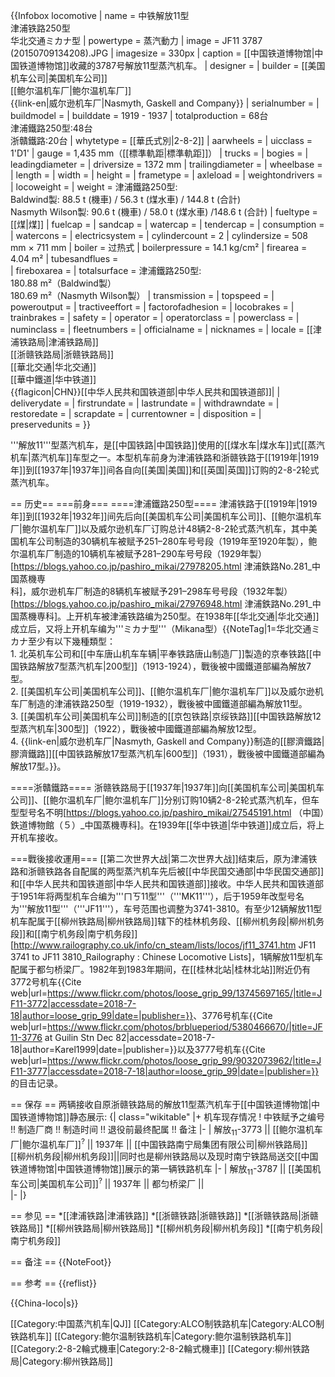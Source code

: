 {{Infobox locomotive
| name             = 中铁解放11型<br>津浦铁路250型<br>华北交通ミカナ型
| powertype        = 蒸汽動力
| image            = JF11 3787 (20150709134208).JPG
| imagesize        = 330px
| caption          = [[中国铁道博物馆|中国铁道博物馆]]收藏的3787号解放11型蒸汽机车。
| designer         = 
| builder          = [[美国机车公司|美国机车公司]]<br>[[鲍尔温机车厂|鲍尔温机车厂]]<br>{{link-en|威尔逊机车厂|Nasmyth, Gaskell and Company}}
| serialnumber     = 
| buildmodel       = 
| builddate        = 1919 - 1937
| totalproduction  = 68台 <br>津浦鐵路250型:48台 <br> 浙贛鐵路:20台
| whytetype        = [[華氏式別|2-8-2]]
| aarwheels        = 
| uicclass         = 1'D1'
| gauge            = 1,435 mm（[[標準軌距|標準軌距]]）
| trucks           = 
| bogies           = 
| leadingdiameter  = 
| driversize       = 1372 mm
| trailingdiameter = 
| wheelbase        = 
| length           = 
| width            = 
| height           = 
| frametype        = 
| axleload         = 
| weightondrivers  = 
| locoweight       =
| weight           = 津浦鐵路250型:<br>Baldwind製: 88.5 t (機車) / 56.3 t (煤水車) / 144.8 t (合計) <br>Nasmyth Wilson製: 90.6 t (機車) / 58.0 t (煤水車) /148.6 t (合計)
| fueltype         = [[煤|煤]]
| fuelcap          = 
| sandcap          = 
| watercap         = 
| tendercap        = 
| consumption      = 
| watercons        = 
| electricsystem   = 
| cylindercount    = 2
| cylindersize     = 508 mm × 711 mm
| boiler           = 过热式
| boilerpressure   = 14.1 kg/cm²
| firearea         = 4.04 m²
| tubesandflues    =  
| fireboxarea      = 
| totalsurface     = 津浦鐵路250型:<br> 180.88 m²（Baldwind製）<br> 180.69 m²（Nasmyth Wilson製）
| transmission     = 
| topspeed         = 
| poweroutput      = 
| tractiveeffort   = 
| factorofadhesion = 
| locobrakes       = 
| trainbrakes      = 
| safety           = 
| operator         = 
| operatorclass    = 
| powerclass       = 
| numinclass       = 
| fleetnumbers     = 
| officialname     = 
| nicknames        = 
| locale           = [[津浦铁路局|津浦铁路局]]<br>[[浙赣铁路局|浙赣铁路局]]<br>[[華北交通|华北交通]]<br>[[華中鐵道|华中铁道]]<br>{{flagicon|CHN}}[[中华人民共和国铁道部|中华人民共和国铁道部]]|
| deliverydate     = 
| firstrundate     = 
| lastrundate      = 
| withdrawndate    = 
| restoredate      = 
| scrapdate        = 
| currentowner     = 
| disposition      = 
| preservedunits   = 
}}

'''解放11'''型蒸汽机车，是[[中国铁路|中国铁路]]使用的[[煤水车|煤水车]]式[[蒸汽机车|蒸汽机车]]车型之一。本型机车前身为津浦铁路和浙赣铁路于[[1919年|1919年]]到[[1937年|1937年]]间各自向[[美国|美国]]和[[英国|英国]]订购的2-8-2轮式蒸汽机车。

== 历史==
===前身===
====津浦鐵路250型====
津浦铁路于[[1919年|1919年]]到[[1932年|1932年]]间先后向[[美国机车公司|美国机车公司]]、[[鲍尔温机车厂|鲍尔温机车厂]]以及威尔逊机车厂订购总计48辆2-8-2轮式蒸汽机车，其中美国机车公司制造的30辆机车被赋予251–280车号号段（1919年至1920年製），鲍尔温机车厂制造的10辆机车被赋予281–290车号号段（1929年製）<ref name=tsinpu1>[https://blogs.yahoo.co.jp/pashiro_mikai/27978205.html 津浦鉄路No.281_中国蒸機専科]</ref>，威尔逊机车厂制造的8辆机车被赋予291–298车号号段（1932年製）<ref name=tsinpu2>[https://blogs.yahoo.co.jp/pashiro_mikai/27976948.html 津浦鉄路No.291_中国蒸機専科]</ref>。上开机车被津浦铁路编为250型。在1938年[[华北交通|华北交通]]成立后，又将上开机车编为'''ミカナ型'''（Mikana型）{{NoteTag|1=华北交通ミカナ至少有以下幾種類型：<br/>1. 北英机车公司和[[中车唐山机车车辆|平奉铁路唐山制造厂]]製造的京奉铁路[[中国铁路解放7型蒸汽机车|200型]]（1913-1924），戰後被中國鐵道部編為解放7型。<br/>2. [[美国机车公司|美国机车公司]]、[[鲍尔温机车厂|鲍尔温机车厂]]以及威尔逊机车厂制造的津浦铁路250型（1919-1932），戰後被中國鐵道部編為解放11型。<br/>3. [[美国机车公司|美国机车公司]]制造的[[京包铁路|京绥铁路]][[中国铁路解放12型蒸汽机车|300型]]（1922），戰後被中國鐵道部編為解放12型。<br/>4. {{link-en|威尔逊机车厂|Nasmyth, Gaskell and Company}}制造的[[膠濟鐵路|膠濟鐵路]][[中国铁路解放17型蒸汽机车|600型]]（1931），戰後被中國鐵道部編為解放17型。}}。

====浙贛鐵路====
浙赣铁路局于[[1937年|1937年]]向[[美国机车公司|美国机车公司]]、[[鲍尔温机车厂|鲍尔温机车厂]]分别订购10辆2-8-2轮式蒸汽机车，但车型型号名不明<ref name=zhegan>[https://blogs.yahoo.co.jp/pashiro_mikai/27545191.html （中国）鉄道博物館（５）_中国蒸機専科]</ref>。在1939年[[华中铁道|华中铁道]]成立后，将上开机车接收。

===戰後接收運用===
[[第二次世界大战|第二次世界大战]]结束后，原为津浦铁路和浙赣铁路各自配属的两型蒸汽机车先后被[[中华民国交通部|中华民国交通部]]和[[中华人民共和国铁道部|中华人民共和国铁道部]]接收。中华人民共和国铁道部于1951年将两型机车合编为'''ㄇㄎ11型'''（'''MK11'''），后于1959年改型号名为'''解放11型'''（'''JF11'''），车号范围也调整为3741-3810。有至少12辆解放11型机车配属于[[柳州铁路局|柳州铁路局]]辖下的桂林机务段、[[柳州机务段|柳州机务段]]和[[南宁机务段|南宁机务段]]<ref name=listofjf11>[http://www.railography.co.uk/info/cn_steam/lists/locos/jf11_3741.htm JF11 3741 to JF11 3810_Railography : Chinese Locomotive Lists]</ref>，1辆解放11型机车配属于都匀桥梁厂。1982年到1983年期间，在[[桂林北站|桂林北站]]附近仍有3772号机车<ref>{{Cite web|url=https://www.flickr.com/photos/loose_grip_99/13745697165/|title=JF11-3772|accessdate=2018-7-18|author=loose_grip_99|date=|publisher=}}</ref>、3776号机车<ref>{{Cite web|url=https://www.flickr.com/photos/brblueperiod/5380466670/|title=JF11-3776 at Guilin Stn Dec 82|accessdate=2018-7-18|author=Karel1999|date=|publisher=}}</ref>以及3777号机车<ref>{{Cite web|url=https://www.flickr.com/photos/loose_grip_99/9032073962/|title=JF11-3777|accessdate=2018-7-18|author=loose_grip_99|date=|publisher=}}</ref>的目击记录。

== 保存 ==
两辆接收自原浙赣铁路局的解放11型蒸汽机车于[[中国铁道博物馆|中国铁道博物馆]]静态展示:
{| class="wikitable"
|+ 机车现存情况
! 中铁赋予之编号 !! 制造厂商 !! 制造时间 !! 退役前最终配属 !! 备注
|-
| 解放<sub>11</sub>-3773 || [[鲍尔温机车厂|鲍尔温机车厂]]<sup>?</sup> || 1937年 || [[中国铁路南宁局集团有限公司|柳州铁路局]]<br>[[柳州机务段|柳州机务段]]||同时也是柳州铁路局以及现时南宁铁路局送交[[中国铁道博物馆|中国铁道博物馆]]展示的第一辆铁路机车
|-
| 解放<sub>11</sub>-3787 || [[美国机车公司|美国机车公司]]<sup>?</sup> || 1937年 || 都匀桥梁厂 ||  
|-
|}

== 参见 ==
*[[津浦铁路|津浦铁路]]
*[[浙赣铁路|浙赣铁路]]
*[[浙赣铁路局|浙赣铁路局]]
*[[柳州铁路局|柳州铁路局]]
*[[柳州机务段|柳州机务段]]
*[[南宁机务段|南宁机务段]]

== 备注 ==
{{NoteFoot}}

== 参考 ==
{{reflist}}

{{China-loco|s}}

[[Category:中国蒸汽机车|QJ]]
[[Category:ALCO制铁路机车|Category:ALCO制铁路机车]]
[[Category:鲍尔温制铁路机车|Category:鲍尔温制铁路机车]]
[[Category:2-8-2輪式機車|Category:2-8-2輪式機車]]
[[Category:柳州铁路局|Category:柳州铁路局]]